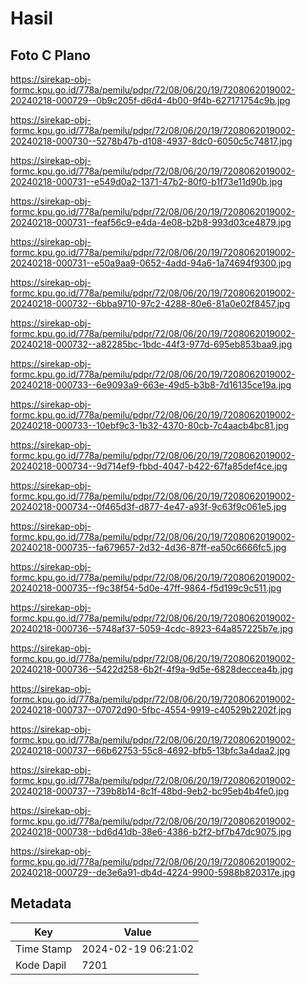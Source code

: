 # Hasil

## Foto C Plano

https://sirekap-obj-formc.kpu.go.id/778a/pemilu/pdpr/72/08/06/20/19/7208062019002-20240218-000729--0b9c205f-d6d4-4b00-9f4b-627171754c9b.jpg

https://sirekap-obj-formc.kpu.go.id/778a/pemilu/pdpr/72/08/06/20/19/7208062019002-20240218-000730--5278b47b-d108-4937-8dc0-6050c5c74817.jpg

https://sirekap-obj-formc.kpu.go.id/778a/pemilu/pdpr/72/08/06/20/19/7208062019002-20240218-000731--e549d0a2-1371-47b2-80f0-b1f73e11d90b.jpg

https://sirekap-obj-formc.kpu.go.id/778a/pemilu/pdpr/72/08/06/20/19/7208062019002-20240218-000731--feaf56c9-e4da-4e08-b2b8-993d03ce4879.jpg

https://sirekap-obj-formc.kpu.go.id/778a/pemilu/pdpr/72/08/06/20/19/7208062019002-20240218-000731--e50a9aa9-0652-4add-94a6-1a74694f9300.jpg

https://sirekap-obj-formc.kpu.go.id/778a/pemilu/pdpr/72/08/06/20/19/7208062019002-20240218-000732--6bba9710-97c2-4288-80e6-81a0e02f8457.jpg

https://sirekap-obj-formc.kpu.go.id/778a/pemilu/pdpr/72/08/06/20/19/7208062019002-20240218-000732--a82285bc-1bdc-44f3-977d-695eb853baa9.jpg

https://sirekap-obj-formc.kpu.go.id/778a/pemilu/pdpr/72/08/06/20/19/7208062019002-20240218-000733--6e9093a9-663e-49d5-b3b8-7d16135ce19a.jpg

https://sirekap-obj-formc.kpu.go.id/778a/pemilu/pdpr/72/08/06/20/19/7208062019002-20240218-000733--10ebf9c3-1b32-4370-80cb-7c4aacb4bc81.jpg

https://sirekap-obj-formc.kpu.go.id/778a/pemilu/pdpr/72/08/06/20/19/7208062019002-20240218-000734--9d714ef9-fbbd-4047-b422-67fa85def4ce.jpg

https://sirekap-obj-formc.kpu.go.id/778a/pemilu/pdpr/72/08/06/20/19/7208062019002-20240218-000734--0f465d3f-d877-4e47-a93f-9c63f9c061e5.jpg

https://sirekap-obj-formc.kpu.go.id/778a/pemilu/pdpr/72/08/06/20/19/7208062019002-20240218-000735--fa679657-2d32-4d36-87ff-ea50c6666fc5.jpg

https://sirekap-obj-formc.kpu.go.id/778a/pemilu/pdpr/72/08/06/20/19/7208062019002-20240218-000735--f9c38f54-5d0e-47ff-9864-f5d199c9c511.jpg

https://sirekap-obj-formc.kpu.go.id/778a/pemilu/pdpr/72/08/06/20/19/7208062019002-20240218-000736--5748af37-5059-4cdc-8923-64a857225b7e.jpg

https://sirekap-obj-formc.kpu.go.id/778a/pemilu/pdpr/72/08/06/20/19/7208062019002-20240218-000736--5422d258-6b2f-4f9a-9d5e-6828deccea4b.jpg

https://sirekap-obj-formc.kpu.go.id/778a/pemilu/pdpr/72/08/06/20/19/7208062019002-20240218-000737--07072d90-5fbc-4554-9919-c40529b2202f.jpg

https://sirekap-obj-formc.kpu.go.id/778a/pemilu/pdpr/72/08/06/20/19/7208062019002-20240218-000737--66b62753-55c8-4692-bfb5-13bfc3a4daa2.jpg

https://sirekap-obj-formc.kpu.go.id/778a/pemilu/pdpr/72/08/06/20/19/7208062019002-20240218-000737--739b8b14-8c1f-48bd-9eb2-bc95eb4b4fe0.jpg

https://sirekap-obj-formc.kpu.go.id/778a/pemilu/pdpr/72/08/06/20/19/7208062019002-20240218-000738--bd6d41db-38e6-4386-b2f2-bf7b47dc9075.jpg

https://sirekap-obj-formc.kpu.go.id/778a/pemilu/pdpr/72/08/06/20/19/7208062019002-20240218-000729--de3e6a91-db4d-4224-9900-5988b820317e.jpg


## Metadata

| Key        | Value               |
| ---------- | ------------------- |
| Time Stamp | 2024-02-19 06:21:02 |
| Kode Dapil | 7201                |




